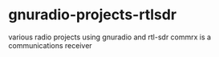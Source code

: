 # gnuradio-projects-rtlsdr
various radio projects using gnuradio and rtl-sdr
commrx is a communications receiver
